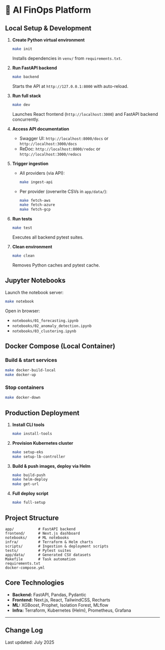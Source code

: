 # 📘 AI FinOps Platform

## Local Setup & Development

1. **Create Python virtual environment**

   ```bash
   make init
   ```

   Installs dependencies in `venv/` from `requirements.txt`.

2. **Run FastAPI backend**

   ```bash
   make backend
   ```

   Starts the API at `http://127.0.0.1:8000` with auto-reload.

3. **Run full stack**

   ```bash
   make dev
   ```

   Launches React frontend (`http://localhost:3000`) and FastAPI backend concurrently.

4. **Access API documentation**

   - Swagger UI: `http://localhost:8000/docs` or `http://localhost:3000/docs`
   - ReDoc:       `http://localhost:8000/redoc` or `http://localhost:3000/redocs`

5. **Trigger ingestion**

   - All providers (via API):

     ```bash
     make ingest-api
     ```

   - Per provider (overwrite CSVs in `app/data/`):

     ```bash
     make fetch-aws
     make fetch-azure
     make fetch-gcp
     ```

6. **Run tests**

   ```bash
   make test
   ```

   Executes all backend pytest suites.

7. **Clean environment**

   ```bash
   make clean
   ```

   Removes Python caches and pytest cache.

## Jupyter Notebooks

Launch the notebook server:

```bash
make notebook
```

Open in browser:

- `notebooks/01_forecasting.ipynb`
- `notebooks/02_anomaly_detection.ipynb`
- `notebooks/03_clustering.ipynb`

## Docker Compose (Local Container)

### Build & start services

```bash
make docker-build-local
make docker-up
```

### Stop containers

```bash
make docker-down
```

## Production Deployment

1. **Install CLI tools**

   ```bash
   make install-tools
   ```

2. **Provision Kubernetes cluster**

   ```bash
   make setup-eks
   make setup-lb-controller
   ```

3. **Build & push images, deploy via Helm**

   ```bash
   make build-push
   make helm-deploy
   make get-url
   ```

4. **Full deploy script**

   ```bash
   make full-setup
   ```

## Project Structure

```plaintext
app/           # FastAPI backend
frontend/      # Next.js dashboard
notebooks/     # ML notebooks
infra/         # Terraform & Helm charts
scripts/       # Ingestion & deployment scripts
tests/         # Pytest suites
app/data/      # Generated CSV datasets
Makefile       # Task automation
requirements.txt
docker-compose.yml
```

## Core Technologies

- **Backend:** FastAPI, Pandas, Pydantic
- **Frontend:** Next.js, React, TailwindCSS, Recharts
- **ML:** XGBoost, Prophet, Isolation Forest, MLflow
- **Infra:** Terraform, Kubernetes (Helm), Prometheus, Grafana

---

## Change Log

Last updated: July 2025

